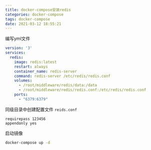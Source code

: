 ```yaml
---
title: docker-compose安装redis
categories: docker-compose
tags: docker-compose
date: 2021-03-12 18:55:21
---
```


编写yml文件

```yml
version: '3'
services:
  redis:
    image: redis:latest
    restart: always
    container_name: redis-server
    command: redis-server /etc/redis/redis.conf
    volumes:
      - /root/middleware/redis/data:/data
      - /root/middleware/redis/redis.conf:/etc/redis/redis.conf
    ports:
      - "6379:6379"
```

同级目录中创建配置文件 `reids.conf`

```
requirepass 123456
appendonly yes
```

启动镜像

```bash
docker-compose up -d
```